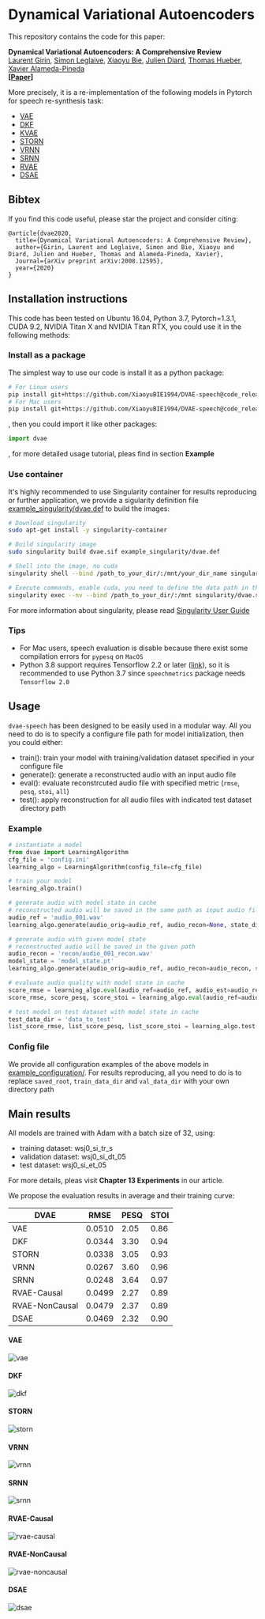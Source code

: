 # Dynamical Variational Autoencoders

This repository contains the code for this paper:

**Dynamical Variational Autoencoders: A Comprehensive Review**  
[Laurent Girin](http://www.gipsa-lab.grenoble-inp.fr/~laurent.girin/cv_en.html), [Simon Leglaive](https://sleglaive.github.io/index.html), [Xiaoyu Bie](https://team.inria.fr/perception/team-members/xiaoyu-bie/), [Julien Diard](https://diard.wordpress.com/), [Thomas Hueber](http://www.gipsa-lab.grenoble-inp.fr/~thomas.hueber/), [Xavier Alameda-Pineda](http://xavirema.eu/)  
**[[Paper](https://hal.inria.fr/hal-02926215)]**

More precisely, it is a re-implementation of the following models in Pytorch for speech re-synthesis task:
- [VAE](https://arxiv.org/abs/1312.6114)
- [DKF](https://arxiv.org/abs/1609.09869)
- [KVAE](https://papers.nips.cc/paper/6951-a-disentangled-recognition-and-nonlinear-dynamics-model-for-unsupervised-learning)
- [STORN](https://arxiv.org/abs/1411.7610)
- [VRNN](https://arxiv.org/abs/1506.02216)
- [SRNN](https://arxiv.org/abs/1605.07571)
- [RVAE](https://arxiv.org/abs/1910.10942)
- [DSAE](https://arxiv.org/abs/1803.02991)


## Bibtex
If you find this code useful, please star the project and consider citing:

```
@article{dvae2020,
  title={Dynamical Variational Autoencoders: A Comprehensive Review},
  author={Girin, Laurent and Leglaive, Simon and Bie, Xiaoyu and Diard, Julien and Hueber, Thomas and Alameda-Pineda, Xavier},
  Journal={arXiv preprint arXiv:2008.12595},
  year={2020}
}

```


## Installation instructions


This code has been tested on Ubuntu 16.04, Python 3.7, Pytorch=1.3.1, CUDA 9.2, NVIDIA Titan X and NVIDIA Titan RTX, you could use it in the following methods:


### Install as a package
The simplest way to use our code is install it as a python package:

```bash
# For Linux users
pip install git+https://github.com/XiaoyuBIE1994/DVAE-speech@code_release
# For Mac users
pip install git+https://github.com/XiaoyuBIE1994/DVAE-speech@code_release_mac
```

, then you could import it like other packages:

```python
import dvae
```

, for more detailed usage tutorial, pleas find in section **Example**


### Use container
It's highly recommended to use Singularity container for results reproducing or further application, we provide a sigularity definition file [example_singularity/dvae.def](https://github.com/XiaoyuBIE1994/DVAE-speech/tree/code_release_mac/example_singularity/dvae.def) to build the images:

```bash
# Download singularity
sudo apt-get install -y singularity-container

# Build singularity image
sudo singularity build dvae.sif example_singularity/dvae.def

# Shell into the image, no cuda
singularity shell --bind /path_to_your_dir/:/mnt/your_dir_name singularity/dvae.sif

# Execute commands, enable cuda, you need to define the data path in the config files
singularity exec --nv --bind /path_to_your_dir/:/mnt singularity/dvae.sif python train_model.py example_configuration/cfg_dkf.ini
```

For more information about singularity, please read [Singularity User Guide](https://singularity-userdoc.readthedocs.io/en/latest/)

### Tips

- For Mac users, speech evaluation is disable because there exist some compilation errors for `pypesq` on `MacOS`
- Python 3.8 support requires Tensorflow 2.2 or later ([link](https://www.tensorflow.org/install/pip)), so it is recommended to use Python 3.7 since `speechmetrics` package needs `Tensorflow 2.0`


## Usage

`dvae-speech` has been designed to be easily used in a modular way. All you need to do is to specify a configure file path for model initialization, then you could either:

- train(): train your model with training/validation dataset specified in your configure file
- generate(): generate a reconstructed audio with an input audio file
- eval(): evaluate reconstrcuted audio file with specified metric (`rmse`, `pesq`, `stoi`, `all`) 
- test(): apply reconstruction for all audio files with indicated test dataset directory path

### Example

```python
# instantiate a model
from dvae import LearningAlgorithm
cfg_file = 'config.ini'
learning_algo = LearningAlgorithm(config_file=cfg_file)

# train your model
learning_algo.train()

# generate audio with model state in cache
# reconstructed audio will be saved in the same path as input audio file, named as 'audio_001_recon.wav'
audio_ref = 'audio_001.wav'
learning_algo.generate(audio_orig=audio_ref, audio_recon=None, state_dict_file=None)

# generate audio with given model state
# reconstructed audio will be saved in the given path
audio_recon = 'recon/audio_001_recon.wav'
model_state = 'model_state.pt'
learning_algo.generate(audio_orig=audio_ref, audio_recon=audio_recon, state_dict_file=model_state)

# evaluate audio quality with model state in cache
score_rmse = learning_algo.eval(audio_ref=audio_ref, audio_est=audio_recon, metric='rmse') # only RMSE
score_rmse, score_pesq, score_stoi = learning_algo.eval(audio_ref=audio_ref, audio_est=audio_recon, metric='all') # both RMSE, PESQ and STOI

# test model on test dataset with model state in cache
test_data_dir = 'data_to_test'
list_score_rmse, list_score_pesq, list_score_stoi = learning_algo.test(data_dir=test_data_dir, state_dict_file=None)
```

### Config file

We provide all configuration examples of the above models in [example_configuration/](https://github.com/XiaoyuBIE1994/DVAE-speech/tree/code_release_mac/example_configuration). For results reproducing, all you need to do is to replace `saved_root`, `train_data_dir` and `val_data_dir` with your own directory path 


## Main results

All models are trained with Adam with a batch size of 32, using:

- training dataset: wsj0_si_tr_s
- validation dataset: wsj0_si_dt_05
- test dataset: wsj0_si_et_05

For more details, pleas visit **Chapter 13 Experiments** in our article.

We propose the evaluation results in average and their training curve:

| DVAE           |  RMSE  | PESQ | STOI |
| ----           |  ----  | ---- | ---- |
| VAE            | 0.0510 | 2.05 | 0.86 |
| DKF            | 0.0344 | 3.30 | 0.94 |
| STORN          | 0.0338 | 3.05 | 0.93 |
| VRNN           | 0.0267 | 3.60 | 0.96 |
| SRNN           | 0.0248 | 3.64 | 0.97 |
| RVAE-Causal    | 0.0499 | 2.27 | 0.89 |
| RVAE-NonCausal | 0.0479 | 2.37 | 0.89 |
| DSAE           | 0.0469 | 2.32 | 0.90 |

#### VAE
![vae](https://github.com/XiaoyuBIE1994/DVAE-speech/tree/code_release_mac/figures/loss_VAE.png)

#### DKF
![dkf](https://github.com/XiaoyuBIE1994/DVAE-speech/tree/code_release_mac/figures/loss_DKF.png)

#### STORN
![storn](https://github.com/XiaoyuBIE1994/DVAE-speech/tree/code_release_mac/figures/loss_STORN.png)

#### VRNN
![vrnn](https://github.com/XiaoyuBIE1994/DVAE-speech/tree/code_release_mac/figures/loss_VRNN.png)

#### SRNN
![srnn](https://github.com/XiaoyuBIE1994/DVAE-speech/tree/code_release_mac/figures/loss_SRNN.png)

#### RVAE-Causal
![rvae-causal](https://github.com/XiaoyuBIE1994/DVAE-speech/tree/code_release_mac/figures/loss_RVAE-Causal.png)

#### RVAE-NonCausal
![rvae-noncausal](https://github.com/XiaoyuBIE1994/DVAE-speech/tree/code_release_mac/figures/loss_RVAE-NonCausal.png)

#### DSAE
![dsae](https://github.com/XiaoyuBIE1994/DVAE-speech/tree/code_release_mac/figures/loss_DSAE.png)

